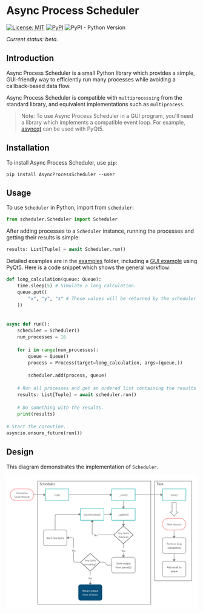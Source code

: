 # Async Process Scheduler

[![License: MIT](https://img.shields.io/badge/License-MIT-blue.svg)](https://opensource.org/licenses/MIT)
[![PyPI](https://img.shields.io/pypi/v/AsyncProcessScheduler)](https://pypi.org/project/AsyncProcessScheduler)
![PyPI - Python Version](https://img.shields.io/pypi/pyversions/AsyncProcessScheduler)

*Current status: beta.*

## Introduction

Async Process Scheduler is a small Python library which provides a simple, GUI-friendly way to efficiently run many processes while avoiding a callback-based data flow. 

Async Process Scheduler is compatible with `multiprocessing` from the standard library, and equivalent implementations such as `multiprocess`.

> Note: To use Async Process Scheduler in a GUI program, you'll need a library which implements a compatible event loop. For example, [asyncqt](https://github.com/gmarull/asyncqt) can be used with PyQt5.

## Installation

To install Async Process Scheduler, use `pip`:

```
pip install AsyncProcessScheduler --user
``` 

## Usage

To use `Scheduler` in Python, import from `scheduler`:

```python
from scheduler.Scheduler import Scheduler
```

After adding processes to a `Scheduler` instance, running the processes and getting their results is simple:

```python
results: List[Tuple] = await Scheduler.run()
```

Detailed examples are in the [examples](/examples) folder, including a [GUI example](/examples/gui/gui.py) using PyQt5. Here is a code snippet which shows the general workflow:

```python
def long_calculation(queue: Queue):
    time.sleep(5) # Simulate a long calculation.
    queue.put((
        "x", "y", "z" # These values will be returned by the scheduler for each process.
    ))


async def run():
    scheduler = Scheduler()
    num_processes = 16

    for i in range(num_processes):
        queue = Queue()
        process = Process(target=long_calculation, args=(queue,))
        
        scheduler.add(process, queue)

    # Run all processes and get an ordered list containing the results from each.
    results: List[Tuple] = await scheduler.run()

    # Do something with the results.
    print(results)

# Start the coroutine.
asyncio.ensure_future(run()) 
```

## Design

This diagram demonstrates the implementation of `Scheduler`.

![Image demonstrating the design of Scheduler.](/docs/images/scheduler.png)